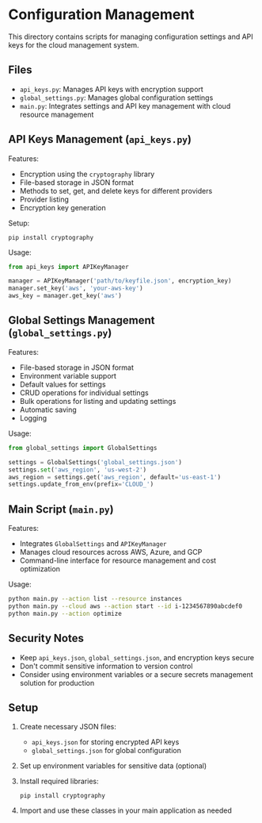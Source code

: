 # Configuration Management

This directory contains scripts for managing configuration settings and API keys for the cloud management system.

## Files

- `api_keys.py`: Manages API keys with encryption support
- `global_settings.py`: Manages global configuration settings
- `main.py`: Integrates settings and API key management with cloud resource management

## API Keys Management (`api_keys.py`)

Features:
- Encryption using the `cryptography` library
- File-based storage in JSON format
- Methods to set, get, and delete keys for different providers
- Provider listing
- Encryption key generation

Setup:
```
pip install cryptography
```

Usage:
```python
from api_keys import APIKeyManager

manager = APIKeyManager('path/to/keyfile.json', encryption_key)
manager.set_key('aws', 'your-aws-key')
aws_key = manager.get_key('aws')
```

## Global Settings Management (`global_settings.py`)

Features:
- File-based storage in JSON format
- Environment variable support
- Default values for settings
- CRUD operations for individual settings
- Bulk operations for listing and updating settings
- Automatic saving
- Logging

Usage:
```python
from global_settings import GlobalSettings

settings = GlobalSettings('global_settings.json')
settings.set('aws_region', 'us-west-2')
aws_region = settings.get('aws_region', default='us-east-1')
settings.update_from_env(prefix='CLOUD_')
```

## Main Script (`main.py`)

Features:
- Integrates `GlobalSettings` and `APIKeyManager`
- Manages cloud resources across AWS, Azure, and GCP
- Command-line interface for resource management and cost optimization

Usage:
```bash
python main.py --action list --resource instances
python main.py --cloud aws --action start --id i-1234567890abcdef0
python main.py --action optimize
```

## Security Notes

- Keep `api_keys.json`, `global_settings.json`, and encryption keys secure
- Don't commit sensitive information to version control
- Consider using environment variables or a secure secrets management solution for production

## Setup

1. Create necessary JSON files:
   - `api_keys.json` for storing encrypted API keys
   - `global_settings.json` for global configuration

2. Set up environment variables for sensitive data (optional)

3. Install required libraries:
   ```
   pip install cryptography
   ```

4. Import and use these classes in your main application as needed